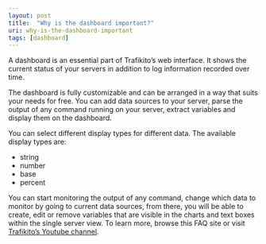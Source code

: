 ```yaml
---
layout: post
title:  "Why is the dashboard important?"
uri: why-is-the-dashboard-important
tags: [dashboard]
---
```


<p>
    A dashboard is an essential part of Trafikito’s web interface. It shows the current status of your servers in
    addition to log information recorded over time.
</p>

<!--more-->

<p>
    The dashboard is fully customizable and can be arranged in a way that suits your needs for free. You can add data
    sources to your server, parse the output of any command running on your server, extract variables and display them
    on the dashboard.
</p>

<p>
    You can select different display types for different data. The available display types are:
</p>

<ul>
    <li>string</li>
    <li>number</li>
    <li>base</li>
    <li>percent</li>
</ul>

<p>
    You can start monitoring the output of any command, change which data to monitor by going to current data sources,
    from there, you will be able to create, edit or remove variables that are visible in the charts and text boxes
    within the single server view. To learn more, browse this FAQ site or visit <a
        href="https://www.youtube.com/channel/UCofioaADtesyD75204ngeoQ" target="_blank">Trafikito’s Youtube channel</a>.
</p>

<!-- todo links -->
